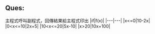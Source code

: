 Ques:  
----
主程式呼叫副程式，回傳結果給主程式印出
|if|f(x)|
|---|---|
|x<=0|10-2x|
|0<x<=10|2x+5|
|10<x<=20|5x-10|
|x>20|10x+100|


